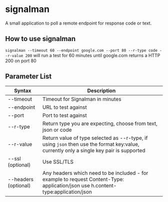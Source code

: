 # signalman
A small application to poll a remote endpoint for response code or text.

## How to use signalman

`signalman --timeout 60 --endpoint google.com --port 80 --r-type code --r-value 200` will run a test for 60 minutes until google.com returns a HTTP 200 on port 80


## Parameter List

| Syntax | Description |
| ----------- | ----------- |
| --timeout | Timeout for Signalman in minutes |
| --endpoint | URL to test against |
| --port | Port to test against |
| --r-type | Return type you are expecting, choose from text, json or code |
| --r-value | Return value of type selected as --r-type, if using `json` then use the format key:value, currently only a single key pair is supported |
| --ssl (optional) | Use SSL/TLS |
| --headers (optional) | Any headers which need to be included - for example to request Content-Type: application/json use h.content-type:application/json |
